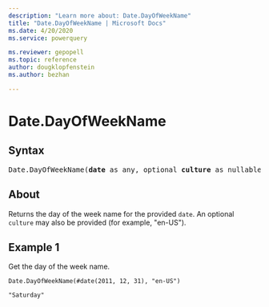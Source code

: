 ```yaml
---
description: "Learn more about: Date.DayOfWeekName"
title: "Date.DayOfWeekName | Microsoft Docs"
ms.date: 4/20/2020
ms.service: powerquery

ms.reviewer: gepopell
ms.topic: reference
author: dougklopfenstein
ms.author: bezhan

---
```

# Date.DayOfWeekName

## Syntax

<pre>
Date.DayOfWeekName(<b>date</b> as any, optional <b>culture</b> as nullable text)
</pre>

## About
Returns the day of the week name for the provided `date`. An optional `culture` may also be provided (for example, "en-US").

## Example 1
Get the day of the week name.

```powerquery-m
Date.DayOfWeekName(#date(2011, 12, 31), "en-US")
```

`"Saturday"`


  
